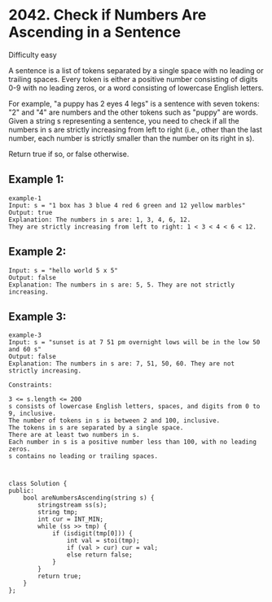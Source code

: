 # 2042. Check if Numbers Are Ascending in a Sentence
Difficulty easy

A sentence is a list of tokens separated by a single space with no leading or trailing spaces. Every token is either a positive number consisting of digits 0-9 with no leading zeros, or a word consisting of lowercase English letters.

For example, "a puppy has 2 eyes 4 legs" is a sentence with seven tokens: "2" and "4" are numbers and the other tokens such as "puppy" are words.
Given a string s representing a sentence, you need to check if all the numbers in s are strictly increasing from left to right (i.e., other than the last number, each number is strictly smaller than the number on its right in s).

Return true if so, or false otherwise.


## Example 1:
```
example-1
Input: s = "1 box has 3 blue 4 red 6 green and 12 yellow marbles"
Output: true
Explanation: The numbers in s are: 1, 3, 4, 6, 12.
They are strictly increasing from left to right: 1 < 3 < 4 < 6 < 12.
```


## Example 2:
```
Input: s = "hello world 5 x 5"
Output: false
Explanation: The numbers in s are: 5, 5. They are not strictly increasing.
```


## Example 3:
```
example-3
Input: s = "sunset is at 7 51 pm overnight lows will be in the low 50 and 60 s"
Output: false
Explanation: The numbers in s are: 7, 51, 50, 60. They are not strictly increasing.
```


```
Constraints:

3 <= s.length <= 200
s consists of lowercase English letters, spaces, and digits from 0 to 9, inclusive.
The number of tokens in s is between 2 and 100, inclusive.
The tokens in s are separated by a single space.
There are at least two numbers in s.
Each number in s is a positive number less than 100, with no leading zeros.
s contains no leading or trailing spaces.
```


#
```
class Solution {
public:
    bool areNumbersAscending(string s) {
        stringstream ss(s);
        string tmp;
        int cur = INT_MIN;
        while (ss >> tmp) {
            if (isdigit(tmp[0])) {
                int val = stoi(tmp);
                if (val > cur) cur = val;
                else return false;
            }
        }
        return true;
    }
};
```